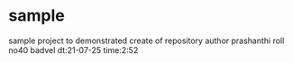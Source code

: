 # sample
sample project to demonstrated create of repository
author prashanthi
roll no40
badvel
dt:21-07-25
time:2:52
